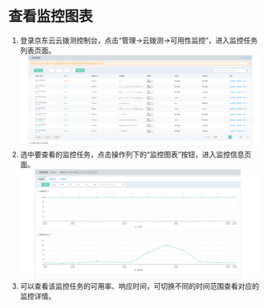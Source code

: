 # 查看监控图表  
1. 登录京东云云拨测控制台，点击“管理->云拨测->可用性监控”，进入监控任务列表页面。  
![任务列表](../../../../../image/Cloud-Detection/task-usa-list.png)
2. 选中要查看的监控任务，点击操作列下的“监控图表”按钮，进入监控信息页面。  
![监控图表](../../../../../image/Cloud-Detection/views-usa.png)
3. 可以查看该监控任务的可用率、响应时间，可切换不同的时间范围查看对应的监控详情。

